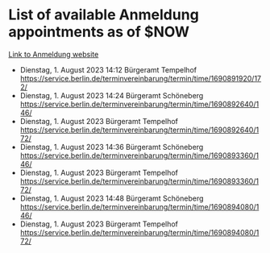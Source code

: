 # List of available Anmeldung appointments as of $NOW
[Link to Anmeldung website](https://service.berlin.de/terminvereinbarung/termin/tag.php?termin=1&anliegen[]=120686&dienstleisterlist=122210,122217,327316,122219,327312,122227,327314,122231,327346,122243,327348,122254,122252,329742,122260,329745,122262,329748,122271,327278,122273,327274,122277,327276,330436,122280,327294,122282,327290,122284,327292,122291,327270,122285,327266,122286,327264,122296,327268,150230,329760,122297,327286,122294,327284,122312,329763,122314,329775,122304,327330,122311,327334,122309,327332,317869,122281,327352,122279,329772,122283,122276,327324,122274,327326,122267,329766,122246,327318,122251,327320,122257,327322,122208,327298,122226,327300&herkunft=http%3A%2F%2Fservice.berlin.de%2Fdienstleistung%2F120686%2F)
- Dienstag, 1. August 2023 14:12 Bürgeramt Tempelhof https://service.berlin.de/terminvereinbarung/termin/time/1690891920/172/
- Dienstag, 1. August 2023 14:24 Bürgeramt Schöneberg https://service.berlin.de/terminvereinbarung/termin/time/1690892640/146/
- Dienstag, 1. August 2023  Bürgeramt Tempelhof https://service.berlin.de/terminvereinbarung/termin/time/1690892640/172/
- Dienstag, 1. August 2023 14:36 Bürgeramt Schöneberg https://service.berlin.de/terminvereinbarung/termin/time/1690893360/146/
- Dienstag, 1. August 2023  Bürgeramt Tempelhof https://service.berlin.de/terminvereinbarung/termin/time/1690893360/172/
- Dienstag, 1. August 2023 14:48 Bürgeramt Schöneberg https://service.berlin.de/terminvereinbarung/termin/time/1690894080/146/
- Dienstag, 1. August 2023  Bürgeramt Tempelhof https://service.berlin.de/terminvereinbarung/termin/time/1690894080/172/

